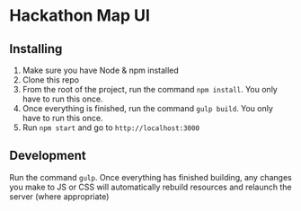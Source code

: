 # Hackathon Map UI

## Installing

1. Make sure you have Node & npm installed
2. Clone this repo
3. From the root of the project, run the command `npm install`. You only have to run this once.
4. Once everything is finished, run the command `gulp build`. You only have to run this once.
5. Run `npm start` and go to `http://localhost:3000`

## Development

Run the command `gulp`. Once everything has finished building, any changes you make to JS or CSS will automatically rebuild
resources and relaunch the server (where appropriate)
